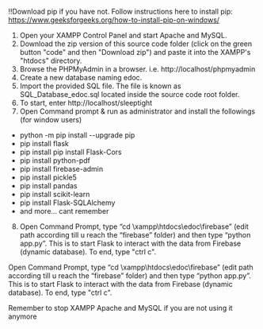 !!Download pip if you have not. Follow instructions here to install pip: https://www.geeksforgeeks.org/how-to-install-pip-on-windows/
1.	Open your XAMPP Control Panel and start Apache and MySQL.
2.	Download the zip version of this source code folder (click on the green button "code" and then "Download zip") and paste it into the XAMPP's "htdocs" directory.
3.	Browse the PHPMyAdmin in a browser. i.e. http://localhost/phpmyadmin
4.	Create a new database naming edoc.
5.	Import the provided SQL file. The file is known as SQL_Database_edoc.sql located inside the source code root folder.
6.	To start, enter http://localhost/sleeptight
7.	Open Command prompt & run as administrator and install the followings (for window users)
- python -m pip install --upgrade pip
-	pip install flask
-	pip install pip install Flask-Cors
-	pip install python-pdf
-	pip install firebase-admin
-	pip install pickle5 
-	pip install pandas
-	pip install scikit-learn
-	pip install Flask-SQLAlchemy
-	and more… cant remember
8.	Open Command Prompt, type “cd \xampp\htdocs\edoc\firebase” (edit path according till u reach the “firebase” folder) and then type “python app.py”. This is to start Flask to interact with the data from Firebase (dynamic database). To end, type "ctrl c".

Open Command Prompt, type “cd \xampp\htdocs\edoc\firebase” (edit path according till u reach the “firebase” folder) and then type “python app.py”. This is to start Flask to interact with the data from Firebase (dynamic database). To end, type "ctrl c".

Remember to stop XAMPP Apache and MySQL if you are not using it anymore
